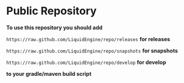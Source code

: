# Public Repository

**To use this repository you should add**

`https://raw.github.com/LiquidEngine/repo/releases` **for releases**
 
`https://raw.github.com/LiquidEngine/repo/snapshots` **for snapshots**
 
`https://raw.github.com/LiquidEngine/repo/develop` **for develop**

**to your gradle/maven build script**
